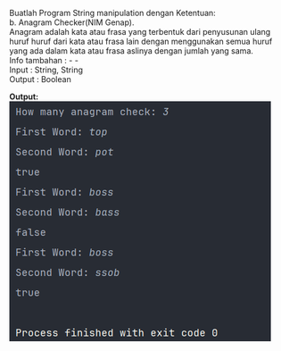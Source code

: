 Buatlah Program String manipulation dengan Ketentuan: 
<br>b. Anagram Checker(NIM Genap). <br>
Anagram adalah kata atau frasa yang terbentuk dari penyusunan ulang huruf huruf dari kata atau frasa lain dengan menggunakan semua huruf yang ada dalam kata atau frasa aslinya dengan jumlah yang sama.
<br>Info tambahan :  - -
<br>Input : String, String
<br>Output : Boolean 

**Output:**
![output1.png](../output1.png)
